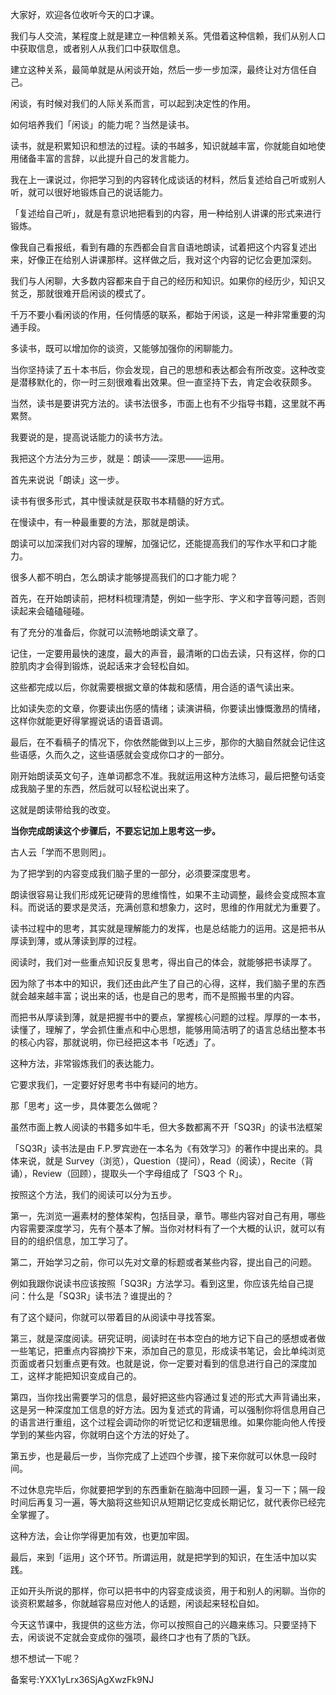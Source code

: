 大家好，欢迎各位收听今天的口才课。

我们与人交流，某程度上就是建立一种信赖关系。凭借着这种信赖，我们从别人口中获取信息，或者别人从我们口中获取信息。

建立这种关系，最简单就是从闲谈开始，然后一步一步加深，最终让对方信任自己。

闲谈，有时候对我们的人际关系而言，可以起到决定性的作用。

如何培养我们「闲谈」的能力呢？当然是读书。

读书，就是积累知识和想法的过程。读的书越多，知识就越丰富，你就能自如地使用储备丰富的言辞，以此提升自己的发言能力。

我在上一课说过，你把学习到的内容转化成谈话的材料，然后复述给自己听或别人听，就可以很好地锻炼自己的说话能力。

「复述给自己听」，就是有意识地把看到的内容，用一种给别人讲课的形式来进行锻炼。

像我自己看报纸，看到有趣的东西都会自言自语地朗读，试着把这个内容复述出来，好像正在给别人讲课那样。这样做之后，我对这个内容的记忆会更加深刻。

我们与人闲聊，大多数内容都来自于自己的经历和知识。如果你的经历少，知识又贫乏，那就很难开启闲谈的模式了。

千万不要小看闲谈的作用，任何情感的联系，都始于闲谈，这是一种非常重要的沟通手段。

多读书，既可以增加你的谈资，又能够加强你的闲聊能力。

当你坚持读了五十本书后，你会发现，自己的思想和表达都会有所改变。这种改变是潜移默化的，你一时三刻很难看出效果。但一直坚持下去，肯定会收获颇多。

当然，读书是要讲究方法的。读书法很多，市面上也有不少指导书籍，这里就不再累赘。

我要说的是，提高说话能力的读书方法。

我把这个方法分为三步，就是：朗读——深思——运用。

首先来说说「朗读」这一步。

读书有很多形式，其中慢读就是获取书本精髓的好方式。

在慢读中，有一种最重要的方法，那就是朗读。

朗读可以加深我们对内容的理解，加强记忆，还能提高我们的写作水平和口才能力。

很多人都不明白，怎么朗读才能够提高我们的口才能力呢？

首先，在开始朗读前，把材料梳理清楚，例如一些字形、字义和字音等问题，否则读起来会磕磕碰碰。

有了充分的准备后，你就可以流畅地朗读文章了。

记住，一定要用最快的速度，最大的声音，最清晰的口齿去读，只有这样，你的口腔肌肉才会得到锻炼，说起话来才会轻松自如。

这些都完成以后，你就需要根据文章的体裁和感情，用合适的语气读出来。

比如读失恋的文章，你要读出伤感的情绪；读演讲稿，你要读出慷慨激昂的情绪，这样你就能更好得掌握说话的语音语调。

最后，在不看稿子的情况下，你依然能做到以上三步，那你的大脑自然就会记住这些语感，久而久之，这些语感就会变成你口才的一部分。

刚开始朗读英文句子，连单词都念不准。我就运用这种方法练习，最后把整句话变成我脑子里的东西，然后就可以轻松说出来了。

这就是朗读带给我的改变。

**当你完成朗读这个步骤后，不要忘记加上思考这一步。**

古人云「学而不思则罔」。

为了把学到的内容变成我们脑子里的一部分，必须要深度思考。

朗读很容易让我们形成死记硬背的思维惰性，如果不主动调整，最终会变成照本宣科。而说话的要求是灵活，充满创意和想象力，这时，思维的作用就尤为重要了。

读书过程中的思考，其实就是理解能力的发挥，也是总结能力的运用。这是把书从厚读到薄，或从薄读到厚的过程。

阅读时，我们对一些重点知识反复思考，得出自己的体会，就能够把书读厚了。

因为除了书本中的知识，我们还由此产生了自己的心得，这样，我们脑子里的东西就会越来越丰富；说出来的话，也是自己的思考，而不是照搬书里的内容。

而把书从厚读到薄，就是把握书中的要点，掌握核心问题的过程。厚厚的一本书，读懂了，理解了，学会抓住重点和中心思想，能够用简洁明了的语言总结出整本书的核心内容，那就说明，你已经把这本书「吃透」了。

这种方法，非常锻炼我们的表达能力。

它要求我们，一定要好好思考书中有疑问的地方。

那「思考」这一步，具体要怎么做呢？

虽然市面上教人阅读的书籍多如牛毛，但大多数都离不开「SQ3R」的读书法框架

「SQ3R」读书法是由 F.P.罗宾逊在一本名为《有效学习》的著作中提出来的。具体来说，就是 Survey（浏览），Question（提问），Read（阅读），Recite（背诵），Review（回顾），提取头一个字母组成了「SQ3 个 R」。

按照这个方法，我们的阅读可以分为五步。

第一，先浏览一遍素材的整体架构，包括目录，章节。哪些内容对自己有用，哪些内容需要深度学习，先有个基本了解。当你对材料有了一个大概的认识，就可以有目的的组织信息，加工学习了。

第二，开始学习之前，你可以先对文章的标题或者某些内容，提出自己的问题。

例如我跟你说读书应该按照「SQ3R」方法学习。看到这里，你应该先给自己提问：什么是「SQ3R」读书法？谁提出的？

有了这个疑问，你就可以带着目的从阅读中寻找答案。

第三，就是深度阅读。研究证明，阅读时在书本空白的地方记下自己的感想或者做一些笔记，把重点内容摘抄下来，添加自己的意见，形成读书笔记，会比单纯浏览页面或者只划重点更有效。也就是说，你一定要对看到的信息进行自己的深度加工，这样才能把知识变成自己的。

第四，当你找出需要学习的信息，最好把这些内容通过复述的形式大声背诵出来，这是另一种深度加工信息的好方法。因为复述式的背诵，可以强制你将信息用自己的语言进行重组，这个过程会调动你的听觉记忆和逻辑思维。如果你能向他人传授学到的某些内容，你就明白这个方法的好处了。

第五步，也是最后一步，当你完成了上述四个步骤，接下来你就可以休息一段时间。

不过休息完毕后，你就要把学到的东西重新在脑海中回顾一遍，复习一下；隔一段时间后再复习一遍，等大脑将这些知识从短期记忆变成长期记忆，就代表你已经完全掌握了。

这种方法，会让你学得更加有效，也更加牢固。

最后，来到「运用」这个环节。所谓运用，就是把学到的知识，在生活中加以实践。

正如开头所说的那样，你可以把书中的内容变成谈资，用于和别人的闲聊。当你的谈资积累越多，你就越容易应对他人的话题，闲谈起来轻松自如。

今天这节课中，我提供的这些方法，你可以按照自己的兴趣来练习。只要坚持下去，闲谈说不定就会变成你的强项，最终口才也有了质的飞跃。

想不想试一下呢？

备案号:YXX1yLrx36SjAgXwzFk9NJ